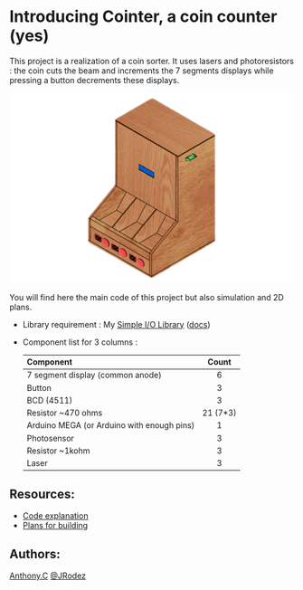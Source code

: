 # Introducing Cointer, a coin counter (yes) 

This project is a realization of a coin sorter. It uses lasers and photoresistors : the coin cuts the beam and increments the 7 segments displays while pressing a button decrements these displays.

<img src="ressources/rendered.png" alt="rendered" style="zoom:50%;" />

You will find here the main code of this project but also simulation and 2D plans.

* Library requirement : My [Simple I/O Library](https://github.com/JRodez/Simple-I-O-Library-Arduino-WPI) ([docs]())

* Component list for 3 columns :

  | Component                                  |  Count   |
  | :----------------------------------------- | :------: |
  | 7 segment display (common anode)           |    6     |
  | Button                                     |    3     |
  | BCD (4511)                                 |    3     |
  | Resistor  ~470 ohms                        | 21 (7*3) |
  | Arduino MEGA (or Arduino with enough pins) |    1     |
  | Photosensor                                |    3     |
  | Resistor  ~1kohm                           |    3     |
  | Laser                                      |    3     |
  
  

## Resources: 

* [Code explanation](cointer.ino.md) 
* [Plans for building](./plans.md)

## Authors:
[Anthony.C](https://github.com/Artassinxe) [@JRodez](https://github.com/JRodez)
